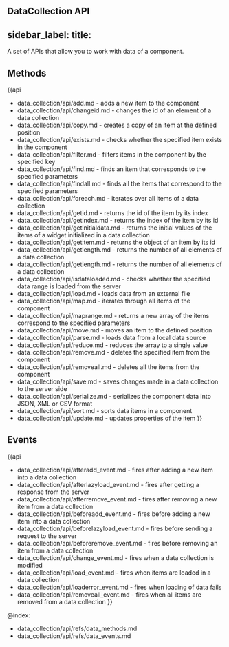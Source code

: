 DataCollection API
---
sidebar_label: 
title: 
---          

A set of APIs that allow you to work with data of a component.

Methods
-----------

{{api
- data_collection/api/add.md - adds a new item to the component
- data_collection/api/changeid.md - changes the id of an element of a data collection
- data_collection/api/copy.md - creates a copy of an item at the defined position
- data_collection/api/exists.md - checks whether the specified item exists in the component
- data_collection/api/filter.md - filters items in the component by the specified key
- data_collection/api/find.md - finds an item that corresponds to the specified parameters
- data_collection/api/findall.md - finds all the items that correspond to the specified parameters
- data_collection/api/foreach.md - iterates over all items of a data collection
- data_collection/api/getid.md - returns the id of the item by its index
- data_collection/api/getindex.md - returns the index of the item by its id
- data_collection/api/getinitialdata.md - returns the initial values of the items of a widget initialized in a data collection
- data_collection/api/getitem.md - returns the object of an item by its id
- data_collection/api/getlength.md - returns the number of all elements of a data collection
- data_collection/api/getlength.md - returns the number of all elements of a data collection
- data_collection/api/isdataloaded.md - checks whether the specified data range is loaded from the server
- data_collection/api/load.md - loads data from an external file
- data_collection/api/map.md - iterates through all items of the component
- data_collection/api/maprange.md - returns a new array of the items correspond to the specified parameters
- data_collection/api/move.md - moves an item to the defined position
- data_collection/api/parse.md - loads data from a local data source
- data_collection/api/reduce.md - reduces the array to a single value
- data_collection/api/remove.md - deletes the specified item from the component
- data_collection/api/removeall.md - deletes all the items from the component
- data_collection/api/save.md - saves changes made in a data collection to the server side
- data_collection/api/serialize.md - serializes the component data into JSON, XML or CSV format
- data_collection/api/sort.md - sorts data items in a component
- data_collection/api/update.md - updates properties of the item
}}

Events
-------------

{{api
- data_collection/api/afteradd_event.md - fires after adding a new item into a data collection
- data_collection/api/afterlazyload_event.md - fires after getting a response from the server
- data_collection/api/afterremove_event.md - fires after removing a new item from a data collection
- data_collection/api/beforeadd_event.md - fires before adding a new item into a data collection
- data_collection/api/beforelazyload_event.md - fires before sending a request to the server
- data_collection/api/beforeremove_event.md - fires before removing an item from a data collection
- data_collection/api/change_event.md - fires when a data collection is modified
- data_collection/api/load_event.md - fires when items are loaded in a data collection
- data_collection/api/loaderror_event.md - fires when loading of data fails
- data_collection/api/removeall_event.md - fires when all items are removed from a data collection
}}



@index:
- data_collection/api/refs/data_methods.md
- data_collection/api/refs/data_events.md
